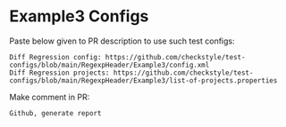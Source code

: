 # Example3 Configs
Paste below given to PR description to use such test configs:
```
Diff Regression config: https://github.com/checkstyle/test-configs/blob/main/RegexpHeader/Example3/config.xml
Diff Regression projects: https://github.com/checkstyle/test-configs/blob/main/RegexpHeader/Example3/list-of-projects.properties
```
Make comment in PR:
```
Github, generate report
```
